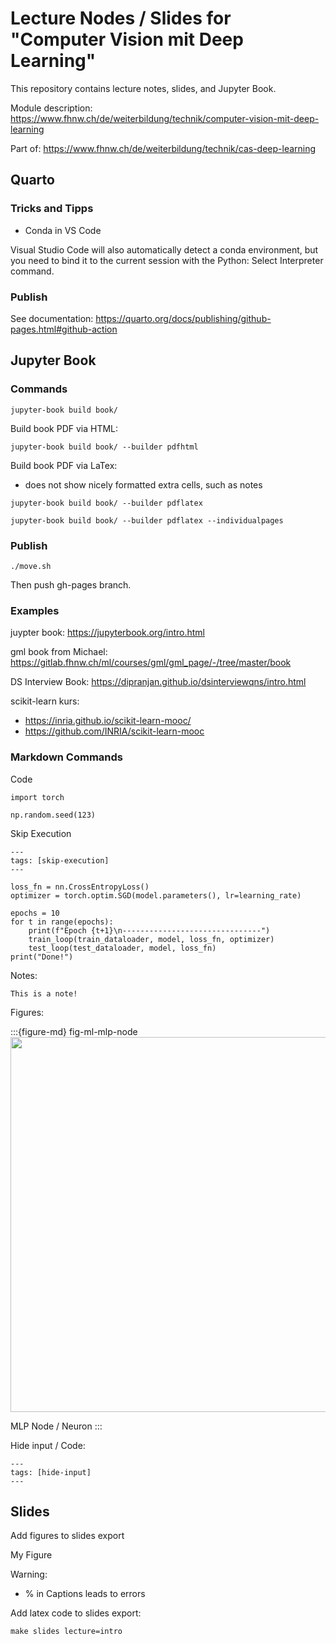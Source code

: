 # Lecture Nodes / Slides for "Computer Vision mit Deep Learning"

This repository contains lecture notes, slides, and Jupyter Book.

Module description: https://www.fhnw.ch/de/weiterbildung/technik/computer-vision-mit-deep-learning

Part of: https://www.fhnw.ch/de/weiterbildung/technik/cas-deep-learning


## Quarto

### Tricks and Tipps

- Conda in VS Code

Visual Studio Code will also automatically detect a conda environment, but you need to bind it to the current session with the Python: Select Interpreter command.



### Publish

See documentation: https://quarto.org/docs/publishing/github-pages.html#github-action



## Jupyter Book

### Commands

```
jupyter-book build book/
```

Build book PDF via HTML:
```
jupyter-book build book/ --builder pdfhtml
```

Build book PDF via LaTex:
- does not show nicely formatted extra cells, such as notes
```
jupyter-book build book/ --builder pdflatex
```

```
jupyter-book build book/ --builder pdflatex --individualpages
```

### Publish

```
./move.sh
```

Then push gh-pages branch.

### Examples

juypter book: https://jupyterbook.org/intro.html

gml book from Michael: https://gitlab.fhnw.ch/ml/courses/gml/gml_page/-/tree/master/book

DS Interview Book: https://dipranjan.github.io/dsinterviewqns/intro.html

scikit-learn kurs: 
- https://inria.github.io/scikit-learn-mooc/
- https://github.com/INRIA/scikit-learn-mooc

### Markdown Commands

Code

```{code-cell} ipython3
import torch

np.random.seed(123)

```


Skip Execution

```{code-cell} ipython3
---
tags: [skip-execution]
---

loss_fn = nn.CrossEntropyLoss()
optimizer = torch.optim.SGD(model.parameters(), lr=learning_rate)

epochs = 10
for t in range(epochs):
    print(f"Epoch {t+1}\n-------------------------------")
    train_loop(train_dataloader, model, loss_fn, optimizer)
    test_loop(test_dataloader, model, loss_fn)
print("Done!")
```

Notes:

```{note}
This is a note!
```

Figures:

:::{figure-md} fig-ml-mlp-node
<img src="../images/ml/mlp_example_node.png" class="bg-primary mb-1" width="600px">

MLP Node / Neuron
:::

Hide input / Code:

```{code-cell} ipython3
---
tags: [hide-input]
---
```

## Slides

Add figures to slides export
<!-- ### BEGIN SLIDE -->
<!-- Title: End-To-End -->
My Figure
<!-- ### END SLIDE -->

Warning:
- % in Captions leads to errors

Add latex code to slides export:

<!-- ### BEGIN LATEX EXPORT
My Latex CODE
### END LATEX EXPORT -->


```
make slides lecture=intro
```


